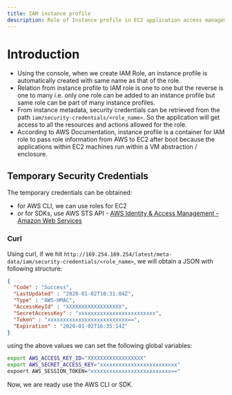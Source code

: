 ```yaml
---
title: IAM instance profile
description: Role of Instance profile in EC2 application access management and IAM Role containment
---
```


# Introduction

- Using the console, when we create IAM Role, an instance profile is automatically created with same name as that of the role.
- Relation from instance profile to IAM role is one to one but the reverse is one to many i.e. only one role can be added to an instance profile but same role can be part of many instance profiles.
- From instance metadata, security credentials can be retrieved from the path `iam/security-credentials/<role_name>`. So the application will get access to all the resources and actions allowed for the role.
- According to AWS Documentation, instance profile is a container for IAM role to pass role information from AWS to EC2 after boot because the applications within EC2 machines run within a VM abstraction / enclosure.

## Temporary Security Credentials
The temporary credentials can be obtained:
  - for AWS CLI, we can use roles for EC2
  - or for SDKs, use AWS STS API - [AWS Identity & Access Management - Amazon Web Services](https://sts.amazonaws.com)

### Curl
Using curl, if we hit `http://169.254.169.254/latest/meta-data/iam/security-credentials/<role_name>`, we will obtain a JSON with following structure:

```json
{
  "Code" : "Success",
  "LastUpdated" : "2020-01-02T10:31:04Z",
  "Type" : "AWS-HMAC",
  "AccessKeyId" : "XXXXXXXXXXXXXXXXXX",
  "SecretAccessKey" : "xxxxxxxxxxxxxxxxxxxxxxxxx",
  "Token" : "xxxxxxxxxxxxxxxxxxxxxxxxxx==",
  "Expiration" : "2020-01-02T16:35:14Z"
}
```

using the above values we can set the following global variables:
```bash
export AWS_ACCESS_KEY_ID="XXXXXXXXXXXXXXXXXX"
export AWS_SECRET_ACCESS_KEY="xxxxxxxxxxxxxxxxxxxxxxxxx"
expoert AWS_SESSION_TOKEN="xxxxxxxxxxxxxxxxxxxxxxxxxx=="
```
Now, we are ready use the AWS CLI or SDK.
